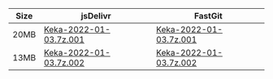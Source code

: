|    Size   |     jsDelivr  | FastGit |
|  ---  |  ---  |  ---  |
| 20MB | [Keka-2022-01-03.7z.001](https://cdn.jsdelivr.net/gh/appleians/Keka@main/Keka-2022-01-03.7z.001) | [Keka-2022-01-03.7z.001](https://raw.fastgit.org/appleians/Keka/main/Keka-2022-01-03.7z.001) |
| 13MB | [Keka-2022-01-03.7z.002](https://cdn.jsdelivr.net/gh/appleians/Keka@main/Keka-2022-01-03.7z.002) | [Keka-2022-01-03.7z.002](https://raw.fastgit.org/appleians/Keka/main/Keka-2022-01-03.7z.002) |
